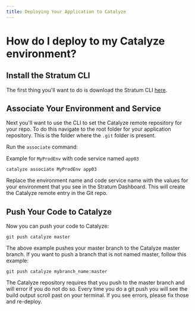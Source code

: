 ```yaml
---
title: Deploying Your Application to Catalyze
---
```


# How do I deploy to my Catalyze environment?

## Install the Stratum CLI

The first thing you'll want to do is download the Stratum CLI [here](https://github.com/catalyzeio/cli).

## Associate Your Environment and Service

Next you'll want to use the CLI to set the Catalyze remote repository for your repo. To do this navigate to the root folder for your application repository. This is the folder where the `.git` folder is present.

Run the `associate` command:

Example for `MyProdEnv` with code service named `app03`

`catalyze associate MyProdEnv app03`

Replace the environment name and code service name with the values for your environment that you see in the Stratum Dashboard. This will create the Catalyze remote entry in the Git repo.

## Push Your Code to Catalyze

Now you can push your code to Catalyze:

`git push catalyze master`

The above example pushes your master branch to the Catalyze master branch. If you want to push a branch that is not named master, follow this example:

`git push catalyze mybranch_name:master`

The Catalyze repository requires that you push to the master branch and will error if you do not do so. Every time you do a git push you will see the build output scroll past on your terminal. If you see errors, please fix those and re-deploy.
